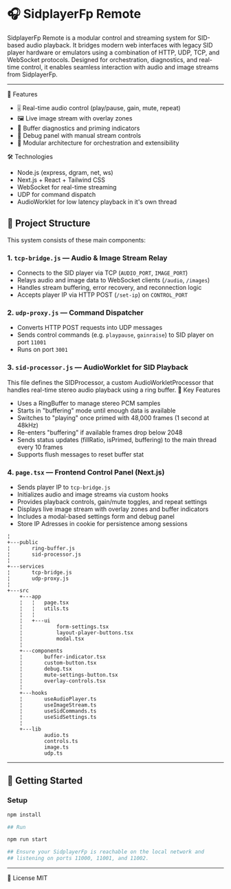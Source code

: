 # 🎧 SidplayerFp Remote

SidplayerFp Remote is a modular control and streaming system for SID-based audio playback. It bridges modern web interfaces with legacy SID player hardware or emulators using a combination of HTTP, UDP, TCP, and WebSocket protocols. Designed for orchestration, diagnostics, and real-time control, it enables seamless interaction with audio and image streams from SidplayerFp.

---
🧠 Features
- 🎚️ Real-time audio control (play/pause, gain, mute, repeat)
- 🖼️ Live image stream with overlay zones
- 🧠 Buffer diagnostics and priming indicators
- 🧪 Debug panel with manual stream controls
- 🧱 Modular architecture for orchestration and extensibility

🛠️ Technologies
- Node.js (express, dgram, net, ws)
- Next.js + React + Tailwind CSS
- WebSocket for real-time streaming
- UDP for command dispatch
- AudioWorklet for low latency playback in it's own thread

## 🧩 Project Structure

This system consists of these main components:

### 1. `tcp-bridge.js` — Audio & Image Stream Relay

- Connects to the SID player via TCP (`AUDIO_PORT`, `IMAGE_PORT`)
- Relays audio and image data to WebSocket clients (`/audio`, `/images`)
- Handles stream buffering, error recovery, and reconnection logic
- Accepts player IP via HTTP POST (`/set-ip`) on `CONTROL_PORT`

### 2. `udp-proxy.js` — Command Dispatcher

- Converts HTTP POST requests into UDP messages
- Sends control commands (e.g. `playpause`, `gainraise`) to SID player on port `11001`
- Runs on port `3001`

### 3. `sid-processor.js` — AudioWorklet for SID Playback

This file defines the SIDProcessor, a custom AudioWorkletProcessor that handles real-time stereo audio playback using a ring buffer.
🔧 Key Features
- Uses a RingBuffer to manage stereo PCM samples
- Starts in "buffering" mode until enough data is available
- Switches to "playing" once primed with 48,000 frames (1 second at 48kHz)
- Re-enters "buffering" if available frames drop below 2048
- Sends status updates (fillRatio, isPrimed, buffering) to the main thread every 10 frames
- Supports flush messages to reset buffer stat


### 4. `page.tsx` — Frontend Control Panel (Next.js)

- Sends player IP to `tcp-bridge.js`
- Initializes audio and image streams via custom hooks
- Provides playback controls, gain/mute toggles, and repeat settings
- Displays live image stream with overlay zones and buffer indicators
- Includes a modal-based settings form and debug panel
- Store IP Adresses in cookie for persistence among sessions

```
¦   
+---public
¦       ring-buffer.js
¦       sid-processor.js
¦       
+---services
¦       tcp-bridge.js
¦       udp-proxy.js
¦       
+---src
    +---app
    ¦   ¦   page.tsx
    ¦   ¦   utils.ts
    ¦   ¦   
    ¦   +---ui
    ¦           form-settings.tsx
    ¦           layout-player-buttons.tsx
    ¦           modal.tsx
    ¦           
    +---components
    ¦       buffer-indicator.tsx
    ¦       custom-button.tsx
    ¦       debug.tsx
    ¦       mute-settings-button.tsx
    ¦       overlay-controls.tsx
    ¦       
    +---hooks
    ¦       useAudioPlayer.ts
    ¦       useImageStream.ts
    ¦       useSidCommands.ts
    ¦       useSidSettings.ts
    ¦       
    +---lib
            audio.ts
            controls.ts
            image.ts
            udp.ts
```

---

## 🚀 Getting Started

### Setup

```bash
npm install

## Run

npm run start

## Ensure your SidplayerFp is reachable on the local network and 
## listening on ports 11000, 11001, and 11002.
```
---
📜 License
MIT
